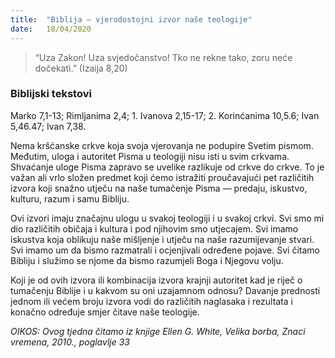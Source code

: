 ```yaml
---
title:  "Biblija — vjerodostojni izvor naše teologije"
date:   18/04/2020
---
```


> <p></p>
> “Uza Zakon! Uza svjedočanstvo! Tko ne rekne tako, zoru neće dočekati.” (Izaija 8,20)

### Biblijski tekstovi
Marko 7,1-13; Rimljanima 2,4; 1. Ivanova 2,15-17; 2. Korinćanima 10,5.6; Ivan 5,46.47; Ivan 7,38.

Nema kršćanske crkve koja svoja vjerovanja ne podupire Svetim pismom. Međutim, uloga i autoritet Pisma u teologiji nisu isti u svim crkvama. Shvaćanje uloge Pisma zapravo se uvelike razlikuje od crkve do crkve. To je važan ali vrlo složen predmet koji ćemo istražiti proučavajući pet različitih izvora koji snažno utječu na naše tumačenje Pisma — predaju, iskustvo, kulturu, razum i samu Bibliju.

Ovi izvori imaju značajnu ulogu u svakoj teologiji i u svakoj crkvi. Svi smo mi dio različitih običaja i kultura i pod njihovim smo utjecajem. Svi imamo iskustva koja oblikuju naše mišljenje i utječu na naše razumijevanje stvari. Svi imamo um da bismo razmatrali i ocjenjivali određene pojave. Svi čitamo Bibliju i služimo se njome da bismo razumjeli Boga i Njegovu volju.

Koji je od ovih izvora ili kombinacija izvora krajnji autoritet kad je riječ o tumačenju Biblije i u kakvom su oni uzajamnom odnosu? Davanje prednosti jednom ili većem broju izvora vodi do različitih naglasaka i rezultata i konačno određuje smjer čitave naše teologije.

*OIKOS: Ovog tjedna čitamo iz knjige Ellen G. White, Velika borba, Znaci vremena, 2010., poglavlje 33*
